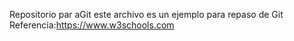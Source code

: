 Repositorio par aGit 
este archivo es un ejemplo para repaso de Git 
Referencia:https://www.w3schools.com